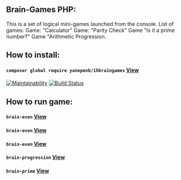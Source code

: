 ## Brain-Games PHP:
This is a set of logical mini-games launched from the console. List of games: Game: "Calculator" Game: "Parity Check" Game "Is it a prime number?" Game "Arithmetic Progression.
## **How to install:**
####  ```composer global require yanepenb/1hbraingames``` [View](https://asciinema.org/a/4HxdjQfGjvEIINpoyvUKTXKeh)

[![Maintainability](https://api.codeclimate.com/v1/badges/6469dd41999438719ea4/maintainability)](https://codeclimate.com/github/yanepenb/project-lvl1-s482/maintainability)
[![Build Status](https://travis-ci.org/yanepenb/project-lvl1-s482.svg?branch=master)](https://travis-ci.org/yanepenb/project-lvl1-s482)

## **How to run game:**
#### ```brain-even``` [View](https://asciinema.org/a/0aylgdbA4vhvgEzVXGvxo8jX9)

#### ```brain-even``` [View](https://asciinema.org/a/dh50wZVDg7tGyKemd7yzkWZc7)

#### ```brain-even``` [View](https://asciinema.org/a/vww8CWdElqFS2zsxTjaaiB0Qq)

#### ```brain-progression``` [View](https://asciinema.org/a/WSdAz7vS7Rcl1f7RsmoEMvvMV)

#### ```brain-prime``` [View](https://asciinema.org/a/xAYsU8KnwqI39APnBnV7bHKeu)
